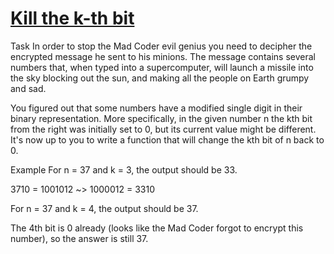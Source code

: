 # [Kill the k-th bit](https://www.codewars.com/kata/simple-fun-number-8-kill-k-th-bit/train/javascript)

Task
In order to stop the Mad Coder evil genius you need to decipher the encrypted message he sent to his minions. The message contains several numbers that, when typed into a supercomputer, will launch a missile into the sky blocking out the sun, and making all the people on Earth grumpy and sad.

You figured out that some numbers have a modified single digit in their binary representation. More specifically, in the given number n the kth bit from the right was initially set to 0, but its current value might be different. It's now up to you to write a function that will change the kth bit of n back to 0.

Example
For n = 37 and k = 3, the output should be 33.

3710 = 1001012 ~> 1000012 = 3310

For n = 37 and k = 4, the output should be 37.

The 4th bit is 0 already (looks like the Mad Coder forgot to encrypt this number), so the answer is still 37.
